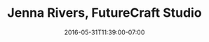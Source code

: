 ---
title: "Jenna Rivers, FutureCraft Studio"
description: " "
date: "2016-05-31T11:39:00-07:00"
quote: "Steve Sunderland designed my websites. He did an amazing job, at a great cost. He understands how to design a website that is creative AND has very easy navigation for the not so web savvy. *I would recommend him to anyone*."
---